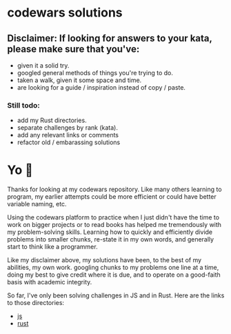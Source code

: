 # codewars solutions
## Disclaimer: If looking for answers to your kata, please make sure that you've:
* given it a solid try.
* googled general methods of things you're trying to do.
* taken a walk, given it some space and time. 
* are looking for a guide / inspiration instead of copy / paste.

### Still todo: 
* add my Rust directories.
* separate challenges by rank (kata).
* add any relevant links or comments 
* refactor old / embarassing solutions

# Yo 🕺

Thanks for looking at my codewars repository. Like many others learning to program, my earlier attempts could be more efficient or could have better variable naming, etc. 

Using the codewars platform to practice when I just didn't have the time to work on bigger projects or to read books has helped me tremendously with my problem-solving skills. Learning how to quickly and efficiently divide problems into smaller chunks, re-state it in my own words, and generally start to think like a programmer.

Like my disclaimer above, my solutions have been, to the best of my abilities, my own work. googling chunks to my problems one line at a time, doing my best to give credit where it is due, and to operate on a good-faith basis with academic integrity.

So far, I've only been solving challenges in JS and in Rust.
Here are the links to those directories:

* [js]
* [rust]

[js]: https://github.com/alecmoschetti/codewars/tree/main/js
[rust]: https://github.com/alecmoschetti/codewars